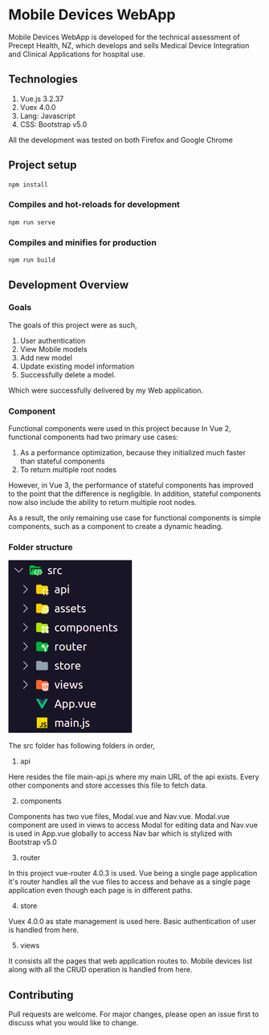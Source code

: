 # Mobile Devices WebApp

Mobile Devices WebApp is developed for the technical assessment of Precept Health, NZ, which develops and sells Medical Device Integration and Clinical Applications for hospital use.

## Technologies
1) Vue.js 3.2.37
2) Vuex 4.0.0
3) Lang: Javascript
4) CSS: Bootstrap v5.0

All the development was tested on both Firefox and Google Chrome

## Project setup
```
npm install
```

### Compiles and hot-reloads for development
```
npm run serve
```

### Compiles and minifies for production
```
npm run build
```
## Development Overview
### Goals

The goals of this project were as such,
1) User authentication
2) View Mobile models
3) Add new model
4) Update existing model information
5) Successfully delete a model. 

Which were successfully delivered by my Web application.

### Component
Functional components were used in this project because In Vue 2, functional components had two primary use cases:

1) As a performance optimization, because they initialized much faster than stateful components
2) To return multiple root nodes

However, in Vue 3, the performance of stateful components has improved to the point that the difference is negligible. In addition, stateful components now also include the ability to return multiple root nodes.

As a result, the only remaining use case for functional components is simple components, such as a component to create a dynamic heading.

### Folder structure
![alt text](https://github.com/ShinobiSaad/MobileDevices/blob/main/public/images/folder_structure.png?raw=true)

The src folder has following folders in order,

1) api

Here resides the file main-api.js where my main URL of the api exists. Every other components and store accesses this file to fetch data. 

2) components

Components has two vue files, Modal.vue and Nav.vue. Modal.vue component are used in views to access Modal for editing data and Nav.vue is used in App.vue globally to access Nav bar which is stylized with Bootstrap v5.0

3) router

In this project vue-router 4.0.3 is used. Vue being a single page application it's router handles all the vue files to access and behave as a single page application even though each page is in different paths.

4) store

Vuex 4.0.0 as state management is used here. Basic authentication of user is handled from here.

5) views 

It consists all the pages that web application routes to. Mobile devices list along with all the CRUD operation is handled from here.

## Contributing
Pull requests are welcome. For major changes, please open an issue first to discuss what you would like to change.
